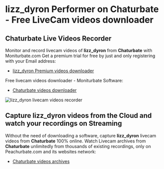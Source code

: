 # lizz_dyron Performer on Chaturbate - Free LiveCam videos downloader

## Chaturbate Live Videos Recorder

Monitor and record livecam videos of **lizz_dyron** from **Chaturbate** with Moniturbate.com
Get a premium trial for free by just and only registering with your Email address:
* [lizz_dyron Premium videos downloader](https://moniturbate.com/request-demo-licence-key.html)

Free livecam videos downloader - Moniturbate Software:
* [Chaturbate videos downloader](https://moniturbate.com/moniturbate-download-software.html)

![lizz_dyron livecam videos recorder](https://peachurnet.com/templates/moniturbate-software.png)


## Capture lizz_dyron videos from the Cloud and watch your recordings on Streaming

Without the need of downloading a software, capture **lizz_dyron** livecam videos from **Chaturbate** 100% online.
Watch Livecam archives from **Chaturbate** unlimitedly from thousands of existing recordings, only on Peachurbate.com and its websites network:
* [Chaturbate videos archives](https://peachurnet.com/)